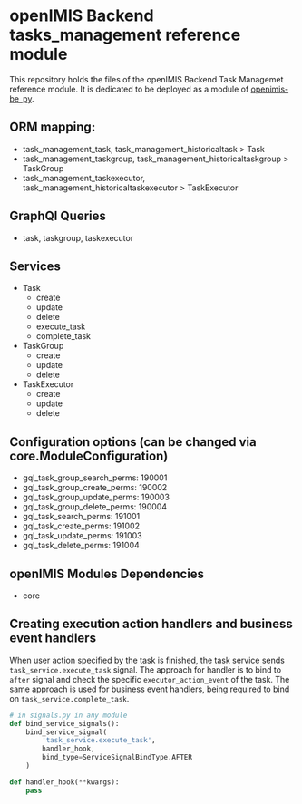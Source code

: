 # openIMIS Backend tasks_management reference module
This repository holds the files of the openIMIS Backend Task Managemet reference module.
It is dedicated to be deployed as a module of [openimis-be_py](https://github.com/openimis/openimis-be_py).

## ORM mapping:
* task_management_task, task_management_historicaltask > Task
* task_management_taskgroup, task_management_historicaltaskgroup > TaskGroup
* task_management_taskexecutor, task_management_historicaltaskexecutor > TaskExecutor

## GraphQl Queries
* task, taskgroup, taskexecutor

## Services
- Task
  - create
  - update
  - delete
  - execute_task
  - complete_task
- TaskGroup
  - create
  - update
  - delete
- TaskExecutor
  - create
  - update
  - delete

## Configuration options (can be changed via core.ModuleConfiguration)
* gql_task_group_search_perms: 190001
* gql_task_group_create_perms: 190002
* gql_task_group_update_perms: 190003
* gql_task_group_delete_perms: 190004
* gql_task_search_perms: 191001
* gql_task_create_perms: 191002
* gql_task_update_perms: 191003
* gql_task_delete_perms: 191004


## openIMIS Modules Dependencies
- core

## Creating execution action handlers and business event handlers
When user action specified by the task is finished, the task service sends ``task_service.execute_task`` signal.
The approach for handler is to bind to ``after`` signal and check the specific ``executor_action_event`` of the task.
The same approach is used for business event handlers, being required to bind on ``task_service.complete_task``.

```Python
# in signals.py in any module
def bind_service_signals():
    bind_service_signal(
        'task_service.execute_task',
        handler_hook,
        bind_type=ServiceSignalBindType.AFTER
    )

def handler_hook(**kwargs):
    pass
```
